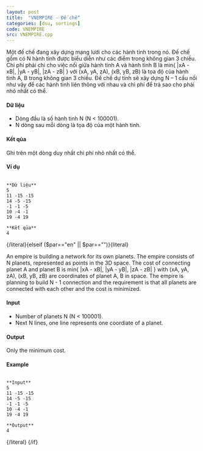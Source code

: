 ```yaml
---
layout: post
title:  "VNEMPIRE - Đế chế"
categories: [dsu, sortings]
code: VNEMPIRE
src: VNEMPIRE.cpp
---
```



Một đế chế đang xây dựng mạng lưới cho các hành tinh trong nó. Đế chế gồm có N hành tinh được biểu diễn như các điểm trong không gian 3 chiều. Chi phí phải chi cho việc nối giữa hành tinh A và hành tinh B là min{ |xA - xB|, |yA - yB|, |zA - zB| } với (xA, yA, zA), (xB, yB, zB) là tọa độ của hành tinh A, B trong không gian 3 chiều. Đế chế dự tính sẽ xây dựng N – 1 cầu nối như vậy để các hành tinh liên thông với nhau và chi phí để trả sao cho phải nhỏ nhất có thể.

#### Dữ liệu

*   Dòng đầu là số hành tinh N (N < 100001).
*   N dòng sau mỗi dòng là tọa độ của một hành tinh.

#### Kết qủa

Ghi trên một dòng duy nhất chi phí nhỏ nhất có thể.

#### Ví dụ

```
 
**Dữ liệu** 
5
11 -15 -15
14 -5 -15
-1 -1 -5
10 -4 -1
19 -4 19

**Kết qủa** 
4 

```

{/literal}{elseif ($par=="en" || $par=="")}{literal}

An empire is building a network for its own planets. The empire consists of N planets, represented as points in the 3D space. The cost of connecting planet A and planet B is min{ |xA - xB|, |yA - yB|, |zA - zB| } with (xA, yA, zA), (xB, yB, zB) are coordinates of planet A, B in space. The empire is planning to build N - 1 connection and the requirement is that all planets are connected with each other and the cost is minimized.

#### Input

*   Number of planets N (N < 100001).
*   Next N lines, one line represents one coordiate of a planet.

#### Output

Only the minimum cost.

#### Example

```
 
**Input** 
5
11 -15 -15
14 -5 -15
-1 -1 -5
10 -4 -1
19 -4 19

**Output** 
4 

```

{/literal} {/if}

<!--more-->

